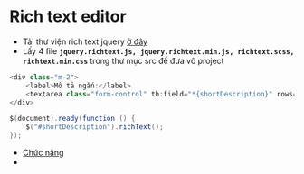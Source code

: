 # Rich text editor

- Tải thư viện rich text jquery [ở đây](https://www.jqueryscript.net/text/Rich-Text-Editor-jQuery-RichText.html)
- Lấy 4 file **`jquery.richtext.js, jquery.richtext.min.js, richtext.scss, richtext.min.css`** trong thư mục src để đưa vô project

```java
<div class="m-2">
    <label>Mô tả ngắn:</label>
    <textarea class="form-control" th:field="*{shortDescription}" rows="5" required></textarea>
</div>

$(document).ready(function () {
    $("#shortDescription").richText();
});
```

- [Chức năng](Day011.md)
- [](Day027.md)